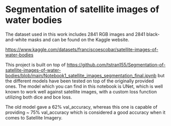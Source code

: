 # Segmentation of satellite images of water bodies

The dataset used in this work includes 2841 RGB images and 2841 black-and-white masks and can be found on the Kaggle website.

https://www.kaggle.com/datasets/franciscoescobar/satellite-images-of-water-bodies

This project is built on top of https://github.com/tstran155/Segmentation-of-satellite-images-of-water-bodies/blob/main/Notebook1_satellite_images_segmentation_final.ipynb but the different models have been tested on top of the originally provided ones. The model which you can find in this notebook is UNet, which is well known to work well against satellite images, with a custom loss function utilizing both dice and bce loss.

The old model gave a 62% val_accuracy, whereas this one is capable of providing ~ 75% val_accuracy which is considered a good accuracy when it comes to Satellite Imagery.
